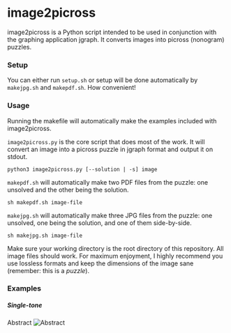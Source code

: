 # image2picross

image2picross is a Python script intended to be used in conjunction with the graphing application jgraph. It converts images into picross (nonogram) puzzles.

### Setup

You can either run `setup.sh` or setup will be done automatically by `makejpg.sh` and `makepdf.sh`. How convenient!

### Usage

Running the makefile will automatically make the examples included with image2picross.

`image2picross.py` is the core script that does most of the work. It will convert an image into a picross puzzle in jgraph format and output it on stdout.
```
python3 image2picross.py [--solution | -s] image
```

`makepdf.sh` will automatically make two PDF files from the puzzle: one unsolved and the other being the solution.
```
sh makepdf.sh image-file
```

`makejpg.sh` will automatically make three JPG files from the puzzle: one unsolved, one being the solution, and one of them side-by-side.
```
sh makejpg.sh image-file
```

Make sure your working directory is the root directory of this repository. All image files should work. For maximum enjoyment, I highly recommend you use lossless formats and keep the dimensions of the image sane (remember: this is a *puzzle*).

### Examples

##### Single-tone

Abstract
![Abstract](/screenshots/abstract.png)